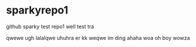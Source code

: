 # sparkyrepo1
github sparky test repo1
well
test
tra  

qwewe
ugh
lalalqwe
uhuhra
er
kk
weqwe 
im ding ahaha
woa
oh boy
wowza

